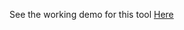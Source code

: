 See the working demo for this tool <a href="https://ian-hoaglund.github.io/NewViewer.html/" rel="nofollow">Here</a>